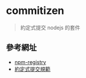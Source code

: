 # commitizen 

> 約定式提交 nodejs 的套件

## 參考網址
- [npm-registry](https://www.npmjs.com/package/commitizen)
- [約定式提交規範](https://www.conventionalcommits.org/zh-hant/v1.0.0/)
